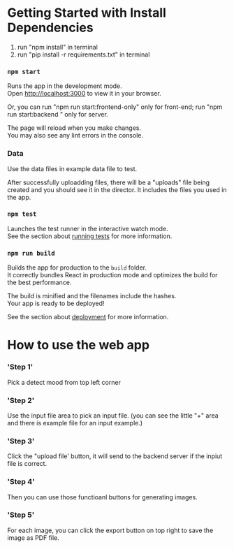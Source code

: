 # Getting Started with Install Dependencies

1. run "npm install" in terminal 
2. run "pip install -r requirements.txt" in terminal


### `npm start`

Runs the app in the development mode.\
Open [http://localhost:3000](http://localhost:3000) to view it in your browser.

Or, you can 
run "npm run start:frontend-only" only for front-end;
run "npm run start:backend " only for server.

The page will reload when you make changes.\
You may also see any lint errors in the console.


### Data

Use the data files in example data file to test.

After successfully uploadding files, there will be a "uploads" file being created and you should see it in the director. It includes the files you used in the app.



### `npm test`

Launches the test runner in the interactive watch mode.\
See the section about [running tests](https://facebook.github.io/create-react-app/docs/running-tests) for more information.

### `npm run build`

Builds the app for production to the `build` folder.\
It correctly bundles React in production mode and optimizes the build for the best performance.

The build is minified and the filenames include the hashes.\
Your app is ready to be deployed!

See the section about [deployment](https://facebook.github.io/create-react-app/docs/deployment) for more information.



# How to use the web app

### 'Step 1'

Pick a detect mood from top left corner

### 'Step 2'

Use the input file area to pick an input file. (you can see the little "+" area and there is example file for an input example.)

### 'Step 3'

Click the "upload file' button, it will send to the backend server if the inpiut file is correct.

### 'Step 4'

Then you can use those functioanl buttons for generating images.

### 'Step 5'

For each image, you can click the export button on top right to save the image as PDF file.
